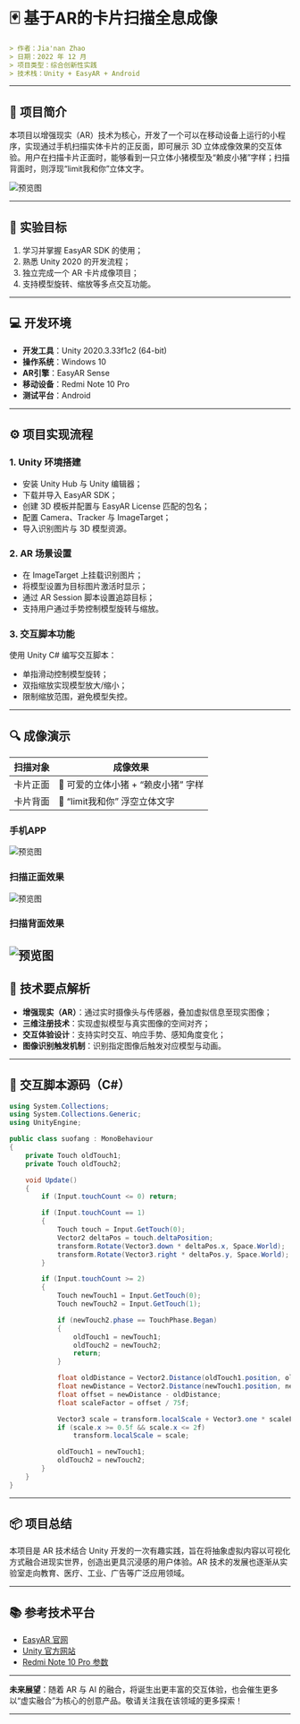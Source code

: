 
# 🃏 基于AR的卡片扫描全息成像

```markdown
> 作者：Jia'nan Zhao
> 日期：2022 年 12 月  
> 项目类型：综合创新性实践  
> 技术栈：Unity + EasyAR + Android  
```

---

## 📌 项目简介

本项目以增强现实（AR）技术为核心，开发了一个可以在移动设备上运行的小程序，实现通过手机扫描实体卡片的正反面，即可展示 3D 立体成像效果的交互体验。用户在扫描卡片正面时，能够看到一只立体小猪模型及“赖皮小猪”字样；扫描背面时，则浮现“limit我和你”立体文字。

![预览图](1.png)

---

## 🎯 实验目标

1. 学习并掌握 EasyAR SDK 的使用；
2. 熟悉 Unity 2020 的开发流程；
3. 独立完成一个 AR 卡片成像项目；
4. 支持模型旋转、缩放等多点交互功能。

---

## 💻 开发环境

- **开发工具**：Unity 2020.3.33f1c2 (64-bit)
- **操作系统**：Windows 10
- **AR引擎**：EasyAR Sense
- **移动设备**：Redmi Note 10 Pro
- **测试平台**：Android

---

## ⚙️ 项目实现流程

### 1. Unity 环境搭建

- 安装 Unity Hub 与 Unity 编辑器；
- 下载并导入 EasyAR SDK；
- 创建 3D 模板并配置与 EasyAR License 匹配的包名；
- 配置 Camera、Tracker 与 ImageTarget；
- 导入识别图片与 3D 模型资源。

### 2. AR 场景设置

- 在 ImageTarget 上挂载识别图片；
- 将模型设置为目标图片激活时显示；
- 通过 AR Session 脚本设置追踪目标；
- 支持用户通过手势控制模型旋转与缩放。

### 3. 交互脚本功能

使用 Unity C# 编写交互脚本：

- 单指滑动控制模型旋转；
- 双指缩放实现模型放大/缩小；
- 限制缩放范围，避免模型失控。


---

## 🔍 成像演示

| 扫描对象     | 成像效果                                |
|--------------|-----------------------------------------|
| 卡片正面     | 🐷 可爱的立体小猪 + “赖皮小猪” 字样      |
| 卡片背面     | 🧩 “limit我和你” 浮空立体文字             |

### 手机APP

![预览图](3.png)

### 扫描正面效果

![预览图](1.png)

### 扫描背面效果

![预览图](2.png)
---

## 🧠 技术要点解析

- **增强现实（AR）**：通过实时摄像头与传感器，叠加虚拟信息至现实图像；
- **三维注册技术**：实现虚拟模型与真实图像的空间对齐；
- **交互体验设计**：支持实时交互、响应手势、感知角度变化；
- **图像识别触发机制**：识别指定图像后触发对应模型与动画。

---

## 📜 交互脚本源码（C#）

```csharp
using System.Collections;
using System.Collections.Generic;
using UnityEngine;

public class suofang : MonoBehaviour
{
    private Touch oldTouch1;
    private Touch oldTouch2;

    void Update()
    {
        if (Input.touchCount <= 0) return;

        if (Input.touchCount == 1)
        {
            Touch touch = Input.GetTouch(0);
            Vector2 deltaPos = touch.deltaPosition;
            transform.Rotate(Vector3.down * deltaPos.x, Space.World);
            transform.Rotate(Vector3.right * deltaPos.y, Space.World);
        }

        if (Input.touchCount >= 2)
        {
            Touch newTouch1 = Input.GetTouch(0);
            Touch newTouch2 = Input.GetTouch(1);

            if (newTouch2.phase == TouchPhase.Began)
            {
                oldTouch1 = newTouch1;
                oldTouch2 = newTouch2;
                return;
            }

            float oldDistance = Vector2.Distance(oldTouch1.position, oldTouch2.position);
            float newDistance = Vector2.Distance(newTouch1.position, newTouch2.position);
            float offset = newDistance - oldDistance;
            float scaleFactor = offset / 75f;

            Vector3 scale = transform.localScale + Vector3.one * scaleFactor;
            if (scale.x >= 0.5f && scale.x <= 2f)
                transform.localScale = scale;

            oldTouch1 = newTouch1;
            oldTouch2 = newTouch2;
        }
    }
}
````

---

## 📦 项目总结

本项目是 AR 技术结合 Unity 开发的一次有趣实践，旨在将抽象虚拟内容以可视化方式融合进现实世界，创造出更具沉浸感的用户体验。AR 技术的发展也逐渐从实验室走向教育、医疗、工业、广告等广泛应用领域。

---

## 📚 参考技术平台

* [EasyAR 官网](https://www.easyar.com/)
* [Unity 官方网站](https://unity.com/)
* [Redmi Note 10 Pro 参数](https://www.mi.com/)

---

**未来展望**：随着 AR 与 AI 的融合，将诞生出更丰富的交互体验，也会催生更多以“虚实融合”为核心的创意产品。敬请关注我在该领域的更多探索！

---

